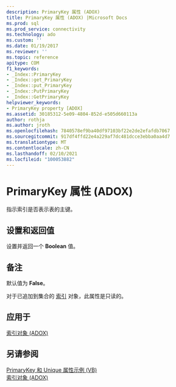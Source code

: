```yaml
---
description: PrimaryKey 属性 (ADOX)
title: PrimaryKey 属性 (ADOX) |Microsoft Docs
ms.prod: sql
ms.prod_service: connectivity
ms.technology: ado
ms.custom: ''
ms.date: 01/19/2017
ms.reviewer: ''
ms.topic: reference
apitype: COM
f1_keywords:
- _Index::PrimaryKey
- _Index::get_PrimaryKey
- _Index::put_PrimaryKey
- _Index::PutPrimaryKey
- _Index::GetPrimaryKey
helpviewer_keywords:
- PrimaryKey property [ADOX]
ms.assetid: 30185312-5e09-4804-852d-e505d660113a
author: rothja
ms.author: jroth
ms.openlocfilehash: 7840578ef9ba40df97103bf22e2de2efafdb7067
ms.sourcegitcommit: 917df4ffd22e4a229af7dc481dcce3ebba0aa4d7
ms.translationtype: MT
ms.contentlocale: zh-CN
ms.lasthandoff: 02/10/2021
ms.locfileid: "100053882"
---
```

# <a name="primarykey-property-adox"></a>PrimaryKey 属性 (ADOX)
指示索引是否表示表的主键。  
  
## <a name="settings-and-return-values"></a>设置和返回值  
 设置并返回一个 **Boolean** 值。  
  
## <a name="remarks"></a>备注  
 默认值为 **False**。  
  
 对于已追加到集合的 [索引](./index-object-adox.md) 对象，此属性是只读的。  
  
## <a name="applies-to"></a>应用于  
 [索引对象 (ADOX)](./index-object-adox.md)  
  
## <a name="see-also"></a>另请参阅  
 [PrimaryKey 和 Unique 属性示例 (VB) ](./primarykey-and-unique-properties-example-vb.md)   
 [索引对象 (ADOX)](./index-object-adox.md)